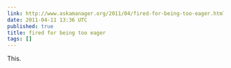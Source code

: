 ```yaml
---
link: http://www.askamanager.org/2011/04/fired-for-being-too-eager.html
date: 2011-04-11 13:36 UTC
published: true
title: fired for being too eager
tags: []
---
```


This.

